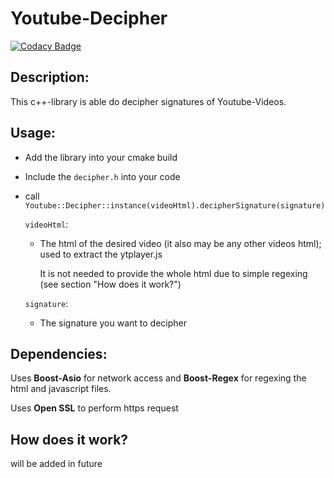 # Youtube-Decipher
[![Codacy Badge](https://api.codacy.com/project/badge/Grade/a904a29e8a57484cb79c6d39d9da7061)](https://www.codacy.com/app/Linux13524/Youtube-Decipher?utm_source=github.com&amp;utm_medium=referral&amp;utm_content=Linux13524/Youtube-Decipher&amp;utm_campaign=Badge_Grade)

## Description:
This c++-library is able do decipher signatures of Youtube-Videos.

## Usage:
- Add the library into your cmake build
- Include the `decipher.h` into your code
- call `Youtube::Decipher::instance(videoHtml).decipherSignature(signature)`

   `videoHtml`: 
   - The html of the desired video (it also may be any other videos html); used to extract the ytplayer.js
      
      It is not needed to provide the whole html due to simple regexing (see section "How does it work?") 
      
   `signature`:
   - The signature you want to decipher
   
## Dependencies:
Uses **Boost-Asio** for network access and **Boost-Regex** for regexing the html and javascript files.

Uses **Open SSL** to perform https request

## How does it work?
will be added in future
